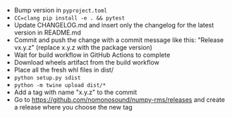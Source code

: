 * Bump version in `pyproject.toml`
* `CC=clang pip install -e . && pytest`
* Update CHANGELOG.md and insert only the changelog for the latest version in README.md
* Commit and push the change with a commit message like this: "Release vx.y.z" (replace x.y.z with the package version)
* Wait for build workflow in GitHub Actions to complete
* Download wheels artifact from the build workflow
* Place all the fresh whl files in dist/
* `python setup.py sdist`
* `python -m twine upload dist/*`
* Add a tag with name "x.y.z" to the commit
* Go to https://github.com/nomonosound/numpy-rms/releases and create a release where you choose the new tag
